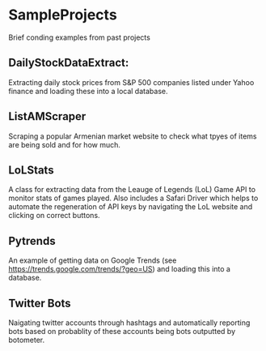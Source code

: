 # SampleProjects
Brief conding examples from past projects

## DailyStockDataExtract:
Extracting daily stock prices from S&P 500 companies listed under Yahoo finance and loading these into a local database. 

## ListAMScraper
Scraping a popular Armenian market website to check what tpyes of items are being sold and for how much.

## LoLStats
A class for extracting data from the Leauge of Legends (LoL) Game API to monitor stats of games played. Also includes a Safari Driver which
helps to automate the regeneration of API keys by navigating the LoL website and clicking on correct buttons. 

## Pytrends 
An example of getting data on Google Trends (see https://trends.google.com/trends/?geo=US) and loading this into a database. 

## Twitter Bots
Naigating twitter accounts through hashtags and automatically reporting bots based on probablity of these accounts being bots outputted by botometer. 
